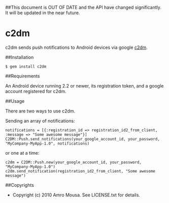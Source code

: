 ##This document is OUT OF DATE and the API have changed significantly. It will be updated in the near future.

# c2dm

c2dm sends push notifications to Android devices via google [c2dm](http://code.google.com/android/c2dm/index.html).

##Installation

    $ gem install c2dm
    
##Requirements

An Android device running 2.2 or newer, its registration token, and a google account registered for c2dm.

##Usage

There are two ways to use c2dm.

Sending an array of notifications:

    notifications = [{:registration_id => registration_id2_from_client, :message => "Some awesome message"}]
    C2DM::Push.send_notifications(your_google_account_id, your_password, "MyCompany-MyApp-1.0", notifications)

or one at a time:

    c2dm = C2DM::Push.new(your_google_account_id, your_password, "MyCompany-MyApp-1.0")
    c2dm.send_notification(registration_id2_from_client, "Some awesome message")

##Copyrights

* Copyright (c) 2010 Amro Mousa. See LICENSE.txt for details.